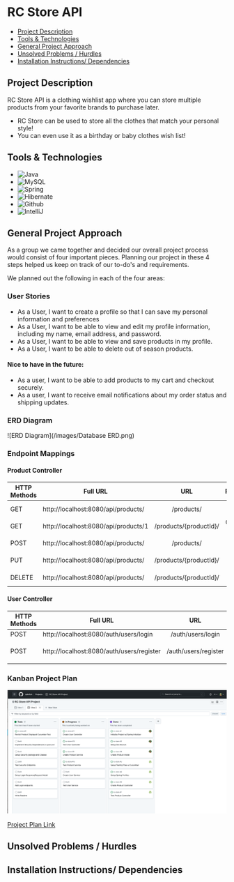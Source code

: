 # RC Store API

* <a href="project-description"> Project Description</a>
* <a href="tools-technologies"> Tools & Technologies</a>
* <a href="general-approach"> General Project Approach</a>
* <a href="unsolved-problems"> Unsolved Problems / Hurdles</a>
* <a href="installation"> Installation Instructions/ Dependencies</a>

## Project Description
RC Store API is a clothing wishlist app where you can store multiple products from your favorite brands to purchase later.
* RC Store can be used to store all the clothes that match your personal style!
* You can even use it as a birthday or baby clothes wish list!

## Tools & Technologies
- ![Java](https://img.shields.io/badge/Java-ED8B00?style=for-the-badge&logo=openjdk&logoColor=white)
- ![MySQL](https://img.shields.io/badge/MySQL-005C84?style=for-the-badge&logo=mysql&logoColor=white)
- ![Spring](https://img.shields.io/badge/Spring-6DB33F?style=for-the-badge&logo=spring&logoColor=white)
- ![Hibernate](https://img.shields.io/badge/Hibernate-59666C?style=for-the-badge&logo=Hibernate&logoColor=white)
- ![Github](https://img.shields.io/badge/GitHub-100000?style=for-the-badge&logo=github&logoColor=white)
- ![IntelliJ](https://img.shields.io/badge/IntelliJ_IDEA-000000.svg?style=for-the-badge&logo=intellij-idea&logoColor=white)

## General Project Approach
As a group we came together and decided our overall project process would consist of four important pieces. Planning our project in these 4 steps helped us keep on track of our to-do's and requirements. 

We planned out the following in each of the four areas:

### User Stories
* As a User, I want to create a profile so that I can save my personal information and preferences
* As a User, I want to be able to view and edit my profile information, including my name, email address, and password.
* As a User, I want to be able to view and save products in my profile.
* As a User, I want to be able to delete out of season products.
#### Nice to have in the future:
* As a user, I want to be able to add products to my cart and checkout securely.
* As a user, I want to receive email notifications about my order status and shipping updates.

### ERD Diagram
![ERD Diagram](/images/Database ERD.png)

### Endpoint Mappings

#### Product Controller
| HTTP Methods 	| Full URL                             	|           URL          	|     Functionally     	|
|--------------	|--------------------------------------	|:----------------------:	|:--------------------:	|
| GET          	| http://localhost:8080/api/products/  	| /products/             	| List of all products 	|
| GET          	| http://localhost:8080/api/products/1 	| /products/{productId}/ 	| One product by ID    	|
| POST         	| http://localhost:8080/api/products/  	| /products/             	| Create new product   	|
| PUT          	| http://localhost:8080/api/products/  	| /products/{productId}/ 	| Save products        	|
| DELETE       	| http://localhost:8080/api/products/  	| /products/{productId}/ 	| Remove products      	|

#### User Controller

| HTTP Methods 	| Full URL                                  	|          URL         	|        Functionally       	|
|--------------	|-------------------------------------------	|:--------------------:	|:-------------------------:	|
| POST         	| http://localhost:8080/auth/users/login    	| /auth/users/login    	| Logs user in              	|
| POST         	| http://localhost:8080/auth/users/register 	| /auth/users/register 	| Registers/ creates a user 	|

### Kanban Project Plan
![kanban board](images/RC_Store_ProjectPlan.png)

[Project Plan Link](https://github.com/users/rjehrlich/projects/4)

## Unsolved Problems / Hurdles

## Installation Instructions/ Dependencies
